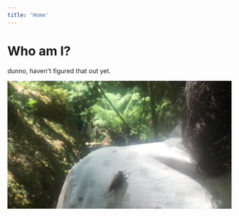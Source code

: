 ```yaml
---
title: 'Home'
---
```


# Who am I?

dunno, haven't figured that out yet.

![Great Ocean Road](/img/me.jpg)



